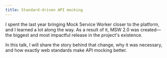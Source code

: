 ```yaml
---
title: Standard-driven API mocking
---
```


I spent the last year bringing Mock Service Worker closer to the platform, and I learned a lot along the way. As a result of it, MSW 2.0 was created—the biggest and most impactful release in the project's existence.

In this talk, I will share the story behind that change, why it was necessary, and how exactly web standards make API mocking better.
